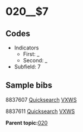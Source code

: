 # 020\_\_$7

## Codes

-   Indicators
    -   First: \_
    -   Second: \_
-   Subfield: 7

## Sample bibs

8837607 [Quicksearch](https://search.library.yale.edu/catalog/8837607) [VXWS](http://prodorbis.library.yale.edu:7014/vxws/GetHoldingsService?bibId=8837607)

8837611 [Quicksearch](https://search.library.yale.edu/catalog/8837611) [VXWS](http://prodorbis.library.yale.edu:7014/vxws/GetHoldingsService?bibId=8837611)

**Parent topic:**[020](../../tags/020/020.md)

